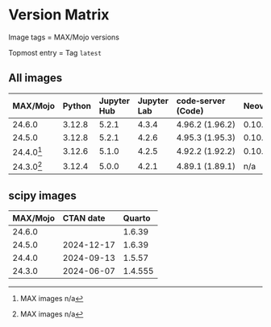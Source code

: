 # Version Matrix

Image tags = MAX/Mojo versions

Topmost entry = Tag `latest`

## All images

| MAX/Mojo   | Python     | Jupyter Hub | Jupyter Lab | code‑server (Code) | Neovim | Git    | Git LFS | Pandoc | Linux distro |
|:-----------|:-----------|:------------|:------------|:-------------------|:-------|:-------|:--------|:-------|:-------------|
| 24.6.0     | 3.12.8     | 5.2.1       | 4.3.4       | 4.96.2 (1.96.2)    | 0.10.3 | 2.47.1 | 3.6.0   | 3.4    | Debian 12    |
| 24.5.0     | 3.12.8     | 5.2.1       | 4.2.6       | 4.95.3 (1.95.3)    | 0.10.2 | 2.47.1 | 3.6.0   | 3.4    | Debian 12    |
| 24.4.0[^1] | 3.12.6     | 5.1.0       | 4.2.5       | 4.92.2 (1.92.2)    | 0.10.1 | 2.46.1 | 3.5.1   | 3.2    | Debian 12    |
| 24.3.0[^1] | 3.12.4     | 5.0.0       | 4.2.1       | 4.89.1 (1.89.1)    | n/a    | 2.45.2 | 3.5.1   | 3.1.11 | Debian 12    |

[^1]: MAX images n/a

## scipy images

| MAX/Mojo | CTAN date  | Quarto  |
|:---------|:-----------|:--------|
| 24.6.0   |            | 1.6.39  |
| 24.5.0   | 2024-12-17 | 1.6.39  |
| 24.4.0   | 2024-09-13 | 1.5.57  |
| 24.3.0   | 2024-06-07 | 1.4.555 |
